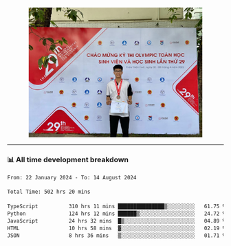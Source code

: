 <p align="center"><img src="asset/header.jpg" width="80%"/></p>

---
<!-- 
<details>
  <summary>📃 My Resume</summary>

### Education

- 📖 **Information Technology**\
📆 10/2021 - present\
📍 **Thang Long University** - Hoang Mai, Hanoi, Vietnam -->

<!-- ### Experience
- 👨‍💻 **Full Stack Web Intern**\
📆 09/2022 - 12/2023\
📍 **TECH 5S** -  Luu Huu Phuong, Phuong My Dinh I, Nam Tu Liem, Hanoi.


- 👨‍💻 **Full Stack Web Fresher**\
📆 1/2022 - 05/2023\
📍 **TECH 5S** -  Luu Huu Phuong, Phuong My Dinh I, Nam Tu Liem, Hanoi.

- 👨‍💻 **Frontend Web Fresher**\
📆 11/2023 - present\
📍 **White Neuron** -  Mau Luong, Ha Dong, Hanoi, Vietnam
</details> -->

### 📊 All time development breakdown

<!--START_SECTION:waka-->

```txt
From: 22 January 2024 - To: 14 August 2024

Total Time: 502 hrs 20 mins

TypeScript          310 hrs 11 mins ███████████████▒░░░░░░░░░   61.75 %
Python              124 hrs 12 mins ██████▒░░░░░░░░░░░░░░░░░░   24.72 %
JavaScript          24 hrs 32 mins  █▒░░░░░░░░░░░░░░░░░░░░░░░   04.89 %
HTML                10 hrs 58 mins  ▓░░░░░░░░░░░░░░░░░░░░░░░░   02.19 %
JSON                8 hrs 36 mins   ▒░░░░░░░░░░░░░░░░░░░░░░░░   01.71 %
```

<!--END_SECTION:waka-->
